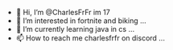 - 👋 Hi, I’m @CharlesFrFr im 17
- 👀 I’m interested in fortnite and biking ...
- 🌱 I’m currently learning java in cs ...
- 📫 How to reach me charlesfrfr on discord ...

<!---
CharlesFrFr/CharlesFrFr is a ✨ special ✨ repository because its `README.md` (this file) appears on your GitHub profile.
You can click the Preview link to take a look at your changes.
--->
